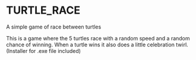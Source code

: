 # TURTLE_RACE
 A simple game of race between turtles

This is a game where the 5 turtles race with a random speed and a random chance of winning. When a turtle wins it also does a little celebration twirl.
(Installer for .exe file included)
